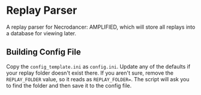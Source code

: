# Replay Parser

A replay parser for Necrodancer: AMPLIFIED, which will store all replays into a database for viewing later.

## Building Config File

Copy the `config_template.ini` as `config.ini`. Update any of the defaults if your replay folder doesn't exist there. If you aren't sure, remove the `REPLAY_FOLDER` value, so it reads as `REPLAY_FOLDER=`. The script will ask you to find the folder and then save it to the config file.